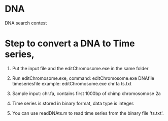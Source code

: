 # DNA
DNA search contest

# Step to convert a DNA to Time series,

1. Put the input file and the editChromosome.exe in the same folder
2. Run editChromosome.exe,
	command: editChromosome.exe DNAfile timeseriesfile
	example: editChromosome.exe chr.fa ts.txt

3. Sample input: chr.fa, contains first 1000bp of chimp chromosomose 2a

4. Time series is stored in binary format, data type is integer.

4. You can use readDNAts.m to read time series from the binary file 'ts.txt'.